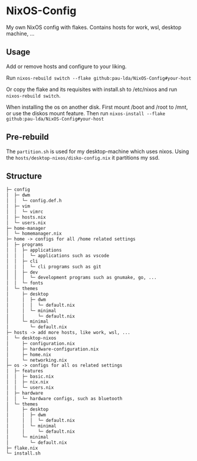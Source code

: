 # NixOS-Config

My own NixOS config with flakes. Contains hosts for work, wsl, desktop machine, ...


## Usage

Add or remove hosts and configure to your liking.

Run `nixos-rebuild switch --flake github:pau-lda/NixOS-Config#your-host`

Or copy the flake and its requisites with install.sh to /etc/nixos and run `nixos-rebuild switch`.

When installing the os on another disk. First mount /boot and /root to /mnt, or use the diskos mount feature. 
Then run `nixos-install --flake github:pau-lda/NixOS-Config#your-host`


## Pre-rebuild

The `partition.sh` is used for my desktop-machine which uses nixos. Using the `hosts/desktop-nixos/disko-config.nix` it partitions my ssd.


## Structure

```md
├─ config
│  ├─ dwm
│  │  └─ config.def.h
│  ├─ vim
│  │  └─ vimrc
│  ├─ hosts.nix
│  └─ users.nix
├─ home-manager
│  └─ homemanager.nix
├─ home -> configs for all /home related settings
│  ├─ programs
│  │  ├─ applications
│  │  │  └─ applications such as vscode
│  │  ├─ cli
│  │  │  └─ cli programs such as git
│  │  ├─ dev
│  │  │  └─ development programs such as gnumake, go, ...
│  │  └─ fonts
│  └─ themes
│     ├─ desktop
│     │  ├─ dwm
│     │  │  └─ default.nix
│     │  └─ minimal
│     │     └─ default.nix
│     └─ minimal
│        └─ default.nix
├─ hosts -> add more hosts, like work, wsl, ...
│  └─ desktop-nixos
│     ├─ configuration.nix
│     ├─ hardware-configuration.nix
│     ├─ home.nix
│     └─ networking.nix
├─ os -> configs for all os related settings
│  ├─ features
│  │  ├─ basic.nix
│  │  ├─ nix.nix
│  │  └─ users.nix
│  ├─ hardware
│  │  └─ hardware configs, such as bluetooth
│  └─ themes
│     ├─ desktop
│     │  ├─ dwm
│     │  │  └─ default.nix
│     │  └─ minimal
│     │     └─ default.nix
│     └─ minimal
│        └─ default.nix
├─ flake.nix
└─ install.sh
```
